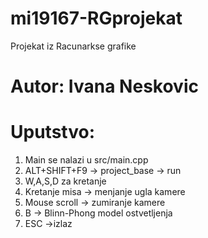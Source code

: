 # mi19167-RGprojekat
Projekat iz Racunarkse grafike
 
# Autor: Ivana Neskovic

# Uputstvo:
1. Main se nalazi u src/main.cpp
2. ALT+SHIFT+F9 -> project_base -> run
3. W,A,S,D za kretanje
4. Kretanje misa -> menjanje ugla kamere
5. Mouse scroll -> zumiranje kamere
6. B -> Blinn-Phong model ostvetljenja
7. ESC ->izlaz

